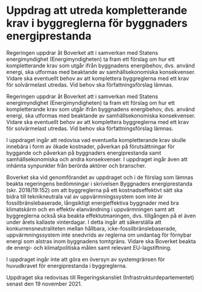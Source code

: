 # Uppdrag att utreda kompletterande krav i byggreglerna för byggnaders energiprestanda

Regeringen uppdrar åt Boverket att i samverkan med Statens energimyndighet (Energimyndigheten) ta fram ett förslag om hur ett kompletterande krav som utgår ifrån byggnadens energibehov, dvs. använd energi, ska utformas med beaktande av samhällsekonomiska konsekvenser. Vidare ska eventuellt behov av att komplettera byggreglerna med ett krav för solvärmelast utredas. Vid behov ska författningsförslag lämnas.

Regeringen uppdrar åt Boverket att i samverkan med Statens energimyndighet (Energimyndigheten) ta fram ett förslag om hur ett kompletterande krav som utgår ifrån byggnadens energibehov, dvs. använd energi, ska utformas med beaktande av samhällsekonomiska konsekvenser. Vidare ska eventuellt behov av att komplettera byggreglerna med ett krav för solvärmelast utredas. Vid behov ska författningsförslag lämnas.

I uppdraget ingår att redovisa vad eventuella kompletterande krav skulle innebära i form av ökade kostnader, påverkan på förutsättningar för byggande och påverkan på byggnaders energiprestanda samt samhällsekonomiska och andra konsekvenser. I uppdraget ingår även att inhämta synpunkter från berörda aktörer och branscher.

Boverket ska vid genomförandet av uppdraget och i de förslag som lämnas beakta regeringens bedömningar i skrivelsen Byggnaders energiprestanda (skr. 2018/19:152) om att byggreglerna på ett kostnadseffektivt sätt ska bidra till teknikneutrala val av uppvärmningssystem som inte är fossilbränslebaserade, långsiktigt energieffektiva byggnader med bra klimatskärm och en effektiv elanvändning i uppvärmningen samt att byggreglerna också ska beakta effektutmaningen, dvs. tillgången på el även under årets kallaste vinterdagar. I detta ingår att säkerställa att konkurrensneutraliteten mellan hållbara, icke-fossilbränslebaserade, uppvärmningssystem inte snedvrids av reglerna om undantag för förnybar energi som alstras inom byggnadens tomtgräns. Vidare ska Boverket beakta de energi- och klimatpolitiska målen samt relevant EU-lagstiftning.

I uppdraget ingår inte att göra en översyn av systemgränsen för huvudkravet för energiprestanda i byggreglerna.

Uppdraget ska redovisas till Regeringskansliet (Infrastrukturdepartementet) senast den 19 november 2021.
